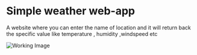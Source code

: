 # Simple weather web-app

A website where you can enter the name of location and it will return back the specific value like temperature , humidity ,windspeed etc

![Working Image](https://snipboard.io/1LZcCD.jpg)



